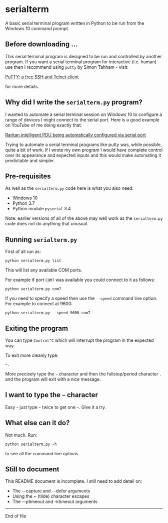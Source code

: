 # serialterm

A basic serial terminal program written in Python to be run
from the Windows 10 command prompt.

## Before downloading ...

This serial terminal program is designed to be
run and controlled by another program. If you want a serial terminal
program for interactive (i.e. human) use then I recommend
using `putty` by Simon Tahham - visit:

[PuTTY: a free SSH and Telnet client](https://www.chiark.greenend.org.uk/~sgtatham/putty/)

for more details.

## Why did I write the `serialterm.py` program?

I wanted to automate a serial terminal session on Windows 10 to
configure a range of devices I might connect to the serial port.
Here is a good example on YouTube of me doing exactly that:

[Raritan intelligent PDU being automatically configured via serial port](http://bit.ly/2H85TKf)

Trying to automate a serial terminal programs like putty was, while possible, quite
a bit of work. If I wrote my own program I would have complete control
over its appearance and expected inputs and this would make automating it
predictable and simpler.

## Pre-requisites

As well as the `serialterm.py` code here is what you also need:

* Windows 10
* Python 3.7
* Python module `pyserial` 3.4

Note: earlier versions of all of the above may well work as
the `serialterm.py` code does not do anything that unusual.

## Running `serialterm.py`

First of all run as:

```
python serialterm.py list
```

This will list any available COM ports.

For example if port `COM7` was available you could connect to it as follows:

```
python serialterm.py com7
```

If you need to specify a speed then use the `--speed` command line option.  For example
to connect at 9600:

```
python serialterm.py --speed 9600 com7
```

## Exiting the program

You can type `Control^C` which will interrupt the program in the expected way.

To exit more cleanly type:

```
~.
```

More precisely type the `~` character and then the fullstop/period character `.`
and the program will exit with a nice message.

## I want to type the `~` character

Easy - just type `~` twice to get one `~`.  Give it a try.

## What else can it do?

Not much.  Run:

```
python serialterm.py -h
```

to see all the command line options.

## Still to document

This README document is incomplete.  I still need to add detail on:

* The --capture and --defer arguments
* Using the ~ (tilde) character escapes
* The --ptimeout and -ktimeout arguments



-------------------------------

End of file

